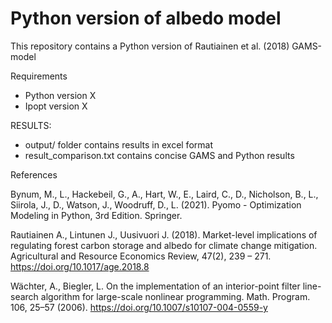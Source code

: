 # Python version of albedo model

This repository contains a Python version of Rautiainen et al. (2018) GAMS-model

Requirements
- Python version X
- Ipopt version X

RESULTS:
- output/ folder contains results in excel format
- result_comparison.txt contains concise GAMS and Python results

References

Bynum, M., L., Hackebeil, G., A., Hart, W., E., Laird, C., D., Nicholson, B., L., Siirola, J., D., 
Watson, J., Woodruff, D., L. (2021). Pyomo - Optimization Modeling in Python, 3rd Edition. 
Springer.

Rautiainen A., Lintunen J., Uusivuori J. (2018). Market-level implications of regulating forest 
carbon storage and albedo for climate change mitigation. Agricultural and Resource 
Economics Review, 47(2), 239 – 271. https://doi.org/10.1017/age.2018.8

Wächter, A., Biegler, L. On the implementation of an interior-point filter line-search 
algorithm for large-scale nonlinear programming. Math. Program. 106, 25–57 (2006). 
https://doi.org/10.1007/s10107-004-0559-y

